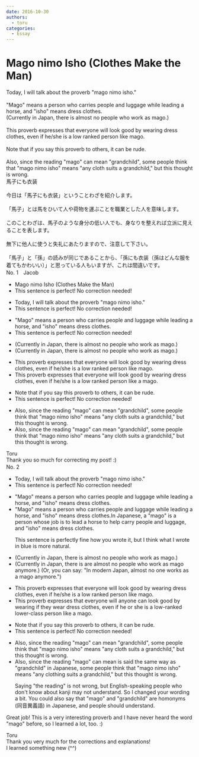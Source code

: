 ```yaml
---
date: 2016-10-30
authors:
  - toru
categories:
  - Essay
---
```


<h1 id="subject_show">Mago nimo Isho (Clothes Make the Man)</h1>
<div class="date" hidden>Oct 30, 2016 14:09</div>
<div id="post"><div id="body_show_ori">
Today, I will talk about the proverb "mago nimo isho."<br/><br/>"Mago" means a person who carries people and luggage while leading a horse, and "isho" means dress clothes.<br/>(Currently in Japan, there is almost no people who work as mago.)<br/><br/>This proverb expresses that everyone will look good by wearing dress clothes, even if he/she is a low ranked person like mago. <br/><br/>Note that if you say this proverb to others, it can be rude.<br/><br/>Also, since the reading "mago" can mean "grandchild", some people think that "mago nimo isho" means "any cloth suits a grandchild," but this thought is wrong.
</div></div>

<!-- more -->

<div id="post_ja"><div id="body_show_mo">
馬子にも衣装<br/><br/>今日は「馬子にも衣装」ということわざを紹介します。<br/><br/>「馬子」とは馬をひいて人や荷物を運ぶことを職業とした人を意味します。<br/><br/>このことわざは、馬子のような身分の低い人でも、身なりを整えれば立派に見えることを表します。<br/><br/>無下に他人に使うと失礼にあたりますので、注意して下さい。<br/><br/>「馬子」と「孫」の読みが同じであることから、「孫にも衣装（孫はどんな服を着てもかわいい）」と思っている人もいますが、これは間違いです。
</div></div>
<div id="block"><div class="first_name"> No. 1　<span class="just_name">Jacob</span></div><div id="block2">
<ul class="correction_field">
<li class="incorrect">Mago nimo Isho (Clothes Make the Man)</li>
<li class="corrected perfect">This sentence is perfect! No correction needed!</li>
</ul>
<ul class="correction_field">
<li class="incorrect">Today, I will talk about the proverb "mago nimo isho."</li>
<li class="corrected perfect">This sentence is perfect! No correction needed!</li>
</ul>
<ul class="correction_field">
<li class="incorrect">"Mago" means a person who carries people and luggage while leading a horse, and "isho" means dress clothes.</li>
<li class="corrected perfect">This sentence is perfect! No correction needed!</li>
</ul>
<ul class="correction_field">
<li class="incorrect">(Currently in Japan, there is almost no people who work as mago.)</li>
<li class="corrected correct">
(Currently in Japan, there is almost no people who work as mago.)
</li>
</ul>
<ul class="correction_field">
<li class="incorrect">This proverb expresses that everyone will look good by wearing dress clothes, even if he/she is a low ranked person like mago.</li>
<li class="corrected correct">
This proverb expresses that everyone will look good by wearing dress clothes, even if he/she is a low ranked person like <span class="f_red">a </span>mago.
</li>
</ul>
<ul class="correction_field">
<li class="incorrect">Note that if you say this proverb to others, it can be rude.</li>
<li class="corrected perfect">This sentence is perfect! No correction needed!</li>
</ul>
<ul class="correction_field">
<li class="incorrect">Also, since the reading "mago" can mean "grandchild", some people think that "mago nimo isho" means "any cloth suits a grandchild," but this thought is wrong.</li>
<li class="corrected correct">
Also, since the reading "mago" can mean "grandchild", some people think that "mago nimo isho" means "any cloth suits a grandchild," but this thought is wrong.
</li>
</ul>
</div><div class="name"><span class="just_name">Toru</span><br>
Thank you so much for correcting my post! :)
</div>
</div>
<div id="block"><div class="first_name"> No. 2　<span class="just_name"></span></div><div id="block2">
<ul class="correction_field">
<li class="incorrect">Today, I will talk about the proverb "mago nimo isho."</li>
<li class="corrected perfect">This sentence is perfect! No correction needed!</li>
</ul>
<ul class="correction_field">
<li class="incorrect">"Mago" means a person who carries people and luggage while leading a horse, and "isho" means dress clothes.</li>
<li class="corrected correct">
"Mago" means a person who carries people and luggage while leading a horse, and "isho" means dress clothes.<span class="f_blue">In Japanese, a "mago" is a person whose job is to lead a horse to help carry people and luggage, and "isho" means dress clothes.</span>
<p class="correction_comment">This sentence is perfectly fine how you wrote it, but I think what I wrote in blue is more natural.</p>
</li>
</ul>
<ul class="correction_field">
<li class="incorrect">(Currently in Japan, there is almost no people who work as mago.)</li>
<li class="corrected correct">
(Currently in Japan, there <span class="sline">is</span> <span class="f_blue">are </span>almost no people who work as mago <span class="f_blue">anymore</span>.) <span class="f_blue">(Or, you can say: "In modern Japan, almost no one works as a mago anymore.")</span>
</li>
</ul>
<ul class="correction_field">
<li class="incorrect">This proverb expresses that everyone will look good by wearing dress clothes, even if he/she is a low ranked person like mago.</li>
<li class="corrected correct">
This proverb expresses that <span class="sline">everyone will</span> <span class="f_blue">anyone can </span>look good <span class="sline">by wearing</span> <span class="f_blue">if they wear </span>dress clothes, even if he <span class="f_blue">or</span> she is a <span class="sline">low<span class="f_blue">-</span>ranked</span> <span class="f_blue">lower-class</span> person like <span class="f_blue">a</span> mago.
</li>
</ul>
<ul class="correction_field">
<li class="incorrect">Note that if you say this proverb to others, it can be rude.</li>
<li class="corrected perfect">This sentence is perfect! No correction needed!</li>
</ul>
<ul class="correction_field">
<li class="incorrect">Also, since the reading "mago" can mean "grandchild", some people think that "mago nimo isho" means "any cloth suits a grandchild," but this thought is wrong.</li>
<li class="corrected correct">
Also, since <span class="sline">the reading </span>"mago" <span class="sline">can mean</span> <span class="f_blue">is said the same way as </span>"grandchild"<span class="f_blue"> in Japanese</span>, some people think that "mago nimo isho" means "any cloth<span class="f_blue">ing</span> suits a grandchild," but this thought is wrong.
<p class="correction_comment">Saying "the reading" is not wrong, but English-speaking people who don't know about kanji may not understand. So I changed your wording a bit. You could also say that "mago" and "grandchild" are homonyms (同音異義語) in Japanese, and people should understand.</p>
</li>
</ul>
<p class="comment_small">
 Great job! This is a very interesting proverb and I have never heard the word "mago" before, so I learned a lot, too. :)
</p>

</div><div class="name"><span class="just_name">Toru</span><br>
Thank you very much for the corrections and explanations!<br/>I learned something new (^^)
</div>
</div>
